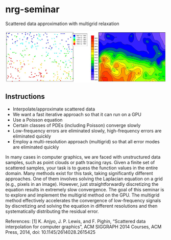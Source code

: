 # nrg-seminar

Scattered data approximation with multigrid relaxation

![Scattered data image from laboratory slides](assets/slides-image.png)

## Instructions

- Interpolate/approximate scattered data
- We want a fast iterative approach so that it can run on a GPU
- Use a Poisson equation
- Certain classes of PDEs (including Poisson) converge slowly
- Low-frequency errors are eliminated slowly, high-frequency errors are eliminated quickly
- Employ a multi-resolution approach (multigrid) so that all error modes are eliminated quickly

In many cases in computer graphics, we are faced with unstructured data samples, such as point clouds or path
tracing rays. Given a finite set of scattered samples, your task is to guess the function values in the entire domain.
Many methods exist for this task, taking significantly different approaches. One of them involves solving the Laplacian
equation on a grid (e.g., pixels in an image). However, just straightforwardly discretizing the equation results in
extremely slow convergence. The goal of this seminar is to explore and implement the multigrid method on the GPU.
The multigrid method effectively accelerates the convergence of low-frequency signals by discretizing and solving the
equation in different resolutions and then systematically distributing the residual error.

References:
[1] K. Anjyo, J. P. Lewis, and F. Pighin, “Scattered data interpolation for computer graphics”,
ACM SIGGRAPH 2014 Courses, ACM Press, 2014, doi: 10.1145/2614028.2615425
